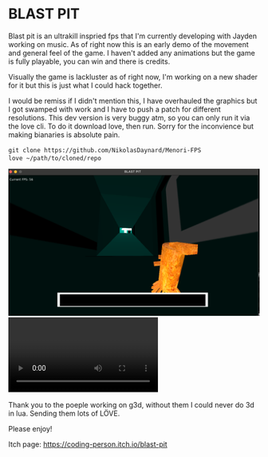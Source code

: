 # BLAST PIT
Blast pit is an ultrakill inspried fps that I'm currently developing with Jayden working on music. As of right now this is an early demo of the movement and general feel of the game. I haven't added any animations but the game is fully playable, you can win and there is credits.

Visually the game is lackluster as of right now, I'm working on a new shader for it but this is just what I could hack together.

I would be remiss if I didn't mention this, I have overhauled the graphics but I got swamped with work and I have to push a patch for different resolutions. This dev version is very buggy atm, so you can only run it via the love cli. To do it download love, then run. Sorry for the inconvience but making bianaries is absolute pain.
```
git clone https://github.com/NikolasDaynard/Menori-FPS
love ~/path/to/cloned/repo
```

![screenshot](screenshot.png)
![GameplayDemo](GameplayDemo.mov)

Thank you to the poeple working on g3d, without them I could never do 3d in lua. Sending them lots of LÖVE.

Please enjoy!

Itch page:
https://coding-person.itch.io/blast-pit
